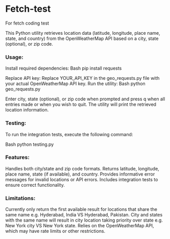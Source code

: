 # Fetch-test
For fetch coding test

This Python utility retrieves location data (latitude, longitude, place name, state, and country) from the OpenWeatherMap API based on a city, state (optional), or zip code.

### Usage:
Install required dependencies:
Bash
pip install requests

Replace API key: Replace YOUR_API_KEY in the geo_requests.py file with your actual OpenWeatherMap API key.
Run the utility:
Bash
python geo_requests.py

Enter city, state (optional), or zip code when prompted and press q when all entries made or when you wish to quit. The utility will print the retrieved location information.

### Testing:
To run the integration tests, execute the following command:

Bash
python testing.py


### Features:
Handles both city/state and zip code formats.
Returns latitude, longitude, place name, state (if available), and country.
Provides informative error messages for invalid locations or API errors.
Includes integration tests to ensure correct functionality.


### Limitations:
Currently only return the first available result for locations that share the same name e.g. Hyderabad, India VS Hyderabad, Pakistan.
City and states with the same name will result in city location taking priority over state e.g. New York city VS New York state.
Relies on the OpenWeatherMap API, which may have rate limits or other restrictions.
